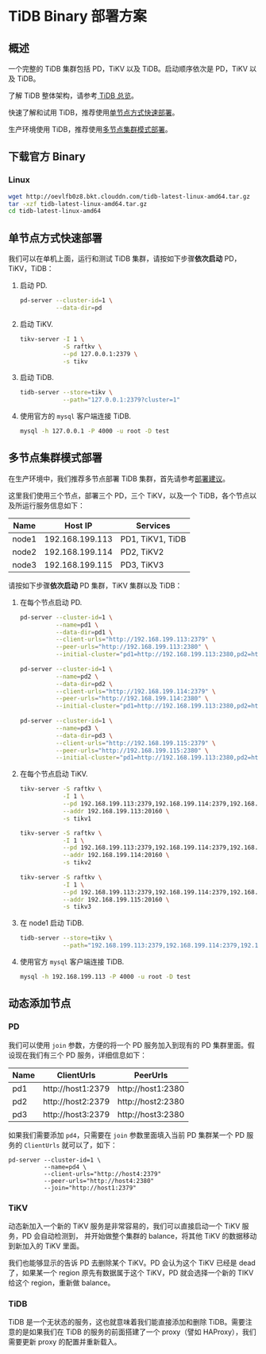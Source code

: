 # TiDB Binary 部署方案

## 概述

一个完整的 TiDB 集群包括 PD，TiKV 以及 TiDB。启动顺序依次是 PD，TiKV 以及 TiDB。

了解 TiDB 整体架构，请参考[ TiDB 总览](../README.md#tidb-总览)。

快速了解和试用 TiDB，推荐使用[单节点方式快速部署](#单节点方式快速部署)。

生产环境使用 TiDB，推荐使用[多节点集群模式部署](#多节点集群模式部署)。

## 下载官方 Binary

### Linux 

```bash
wget http://oevlfb0z8.bkt.clouddn.com/tidb-latest-linux-amd64.tar.gz
tar -xzf tidb-latest-linux-amd64.tar.gz
cd tidb-latest-linux-amd64
```

## 单节点方式快速部署

我们可以在单机上面，运行和测试 TiDB 集群，请按如下步骤**依次启动** PD，TiKV，TiDB：

1. 启动 PD.

    ```bash
    pd-server --cluster-id=1 \
              --data-dir=pd
    ```
    
2. 启动 TiKV.

    ```bash
    tikv-server -I 1 \
                -S raftkv \
                --pd 127.0.0.1:2379 \
                -s tikv
    ```

3. 启动 TiDB.

    ```bash
    tidb-server --store=tikv \
                --path="127.0.0.1:2379?cluster=1" 
    ```

4. 使用官方的 `mysql` 客户端连接 TiDB. 

    ```sh
    mysql -h 127.0.0.1 -P 4000 -u root -D test
    ```

## 多节点集群模式部署

在生产环境中，我们推荐多节点部署 TiDB 集群，首先请参考[部署建议](./recommendation.md)。

这里我们使用三个节点，部署三个 PD，三个 TiKV，以及一个 TiDB，各个节点以及所运行服务信息如下：

|Name|Host IP|Services|
|----|-------|--------|
|node1|192.168.199.113|PD1, TiKV1, TiDB|
|node2|192.168.199.114|PD2, TiKV2|
|node3|192.168.199.115|PD3, TiKV3|

请按如下步骤**依次启动** PD 集群，TiKV 集群以及 TiDB：

1. 在每个节点启动 PD.

    ```bash
    pd-server --cluster-id=1 \
              --name=pd1 \
              --data-dir=pd1 \
              --client-urls="http://192.168.199.113:2379" \
              --peer-urls="http://192.168.199.113:2380" \
              --initial-cluster="pd1=http://192.168.199.113:2380,pd2=http://192.168.199.114:2380,pd3=http://192.168.199.115:2380"
              
    pd-server --cluster-id=1 \
              --name=pd2 \
              --data-dir=pd2 \
              --client-urls="http://192.168.199.114:2379" \
              --peer-urls="http://192.168.199.114:2380" \
              --initial-cluster="pd1=http://192.168.199.113:2380,pd2=http://192.168.199.114:2380,pd3=http://192.168.199.115:2380"
              
    pd-server --cluster-id=1 \
              --name=pd3 \
              --data-dir=pd3 \
              --client-urls="http://192.168.199.115:2379" \
              --peer-urls="http://192.168.199.115:2380" \
              --initial-cluster="pd1=http://192.168.199.113:2380,pd2=http://192.168.199.114:2380,pd3=http://192.168.199.115:2380"
    ```

2. 在每个节点启动 TiKV.

    ```bash
    tikv-server -S raftkv \
                -I 1 \
                --pd 192.168.199.113:2379,192.168.199.114:2379,192.168.199.115:2379 \
                --addr 192.168.199.113:20160 \
                -s tikv1
    
    tikv-server -S raftkv \
                -I 1 \
                --pd 192.168.199.113:2379,192.168.199.114:2379,192.168.199.115:2379 \
                --addr 192.168.199.114:20160 \
                -s tikv2
                
    tikv-server -S raftkv \
                -I 1 \
                --pd 192.168.199.113:2379,192.168.199.114:2379,192.168.199.115:2379 \
                --addr 192.168.199.115:20160 \
                -s tikv3
    ```

3. 在 node1 启动 TiDB.

    ```bash
    tidb-server --store=tikv \
                --path="192.168.199.113:2379,192.168.199.114:2379,192.168.199.115:2379?cluster=1"
    ```

4. 使用官方 `mysql` 客户端连接 TiDB. 

    ```sh
    mysql -h 192.168.199.113 -P 4000 -u root -D test
    ```
    
## 动态添加节点

### PD

我们可以使用 `join` 参数，方便的将一个 PD 服务加入到现有的 PD 集群里面。假设现在我们有三个 PD 服务，详细信息如下：

|Name|ClientUrls|PeerUrls|
|----|----------|--------|
|pd1|http://host1:2379|http://host1:2380|
|pd2|http://host2:2379|http://host2:2380|
|pd3|http://host3:2379|http://host3:2380|

如果我们需要添加 `pd4`，只需要在 `join` 参数里面填入当前 PD 集群某一个 PD 服务的 `ClientUrls` 就可以了，如下：

```
pd-server --cluster-id=1 \
          --name=pd4 \
          --client-urls="http://host4:2379"
          --peer-urls="http://host4:2380"
          --join="http://host1:2379"
```

### TiKV

动态新加入一个新的 TiKV 服务是非常容易的，我们可以直接启动一个 TiKV 服务，PD 会自动检测到，
并开始做整个集群的 balance，将其他 TiKV 的数据移动到新加入的 TiKV 里面。

我们也能够显示的告诉 PD 去删除某个 TiKV。PD 会认为这个 TiKV 已经是 dead 了，如果某一个 region 
原先有数据属于这个 TiKV，PD 就会选择一个新的 TIKV 给这个 region，重新做 balance。

### TiDB

TiDB 是一个无状态的服务，这也就意味着我们能直接添加和删除 TiDB。需要注意的是如果我们在 TiDB 的服务的前面搭建了一个 proxy（譬如 HAProxy），我们需要更新 proxy 的配置并重新载入。
